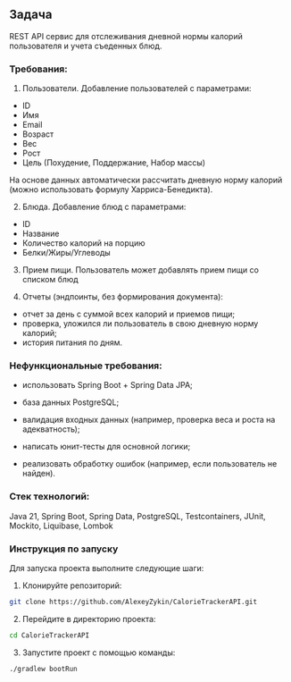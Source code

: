 ## Задача
REST API сервис для отслеживания дневной нормы калорий пользователя и учета съеденных блюд.

### Требования:

1. Пользователи. Добавление пользователей с параметрами:
- ID
- Имя
- Email
- Возраст
- Вес
- Рост
- Цель (Похудение, Поддержание, Набор массы)

На основе данных автоматически рассчитать дневную норму калорий (можно использовать формулу Харриса-Бенедикта).

2. Блюда. Добавление блюд с параметрами:
- ID
- Название
- Количество калорий на порцию
- Белки/Жиры/Углеводы

3. Прием пищи. Пользователь может добавлять прием пищи со списком блюд


4. Отчеты (эндпоинты, без формирования документа):
- отчет за день с суммой всех калорий и приемов пищи;
- проверка, уложился ли пользователь в свою дневную норму калорий;
- история питания по дням.


### Нефункциональные требования:

- использовать Spring Boot + Spring Data JPA;

- база данных PostgreSQL;

- валидация входных данных (например, проверка веса и роста на адекватность);

- написать юнит-тесты для основной логики;

- реализовать обработку ошибок (например, если пользователь не найден).

### Стек технологий:
Java 21, Spring Boot, Spring Data, PostgreSQL, Testcontainers, JUnit, Mockito, Liquibase, Lombok

### Инструкция по запуску
Для запуска проекта выполните следующие шаги:
1. Клонируйте репозиторий:
```bash
git clone https://github.com/AlexeyZykin/CalorieTrackerAPI.git
```
2. Перейдите в директорию проекта:
```bash
cd CalorieTrackerAPI
```
3. Запустите проект с помощью команды:
```bash
./gradlew bootRun
```